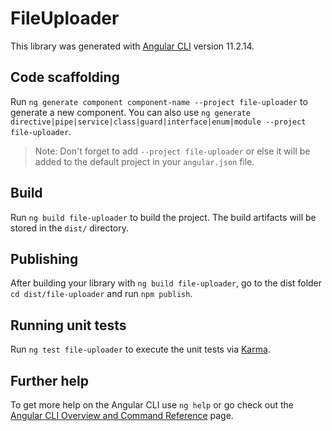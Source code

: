 # FileUploader

This library was generated with [Angular CLI](https://github.com/angular/angular-cli) version 11.2.14.

## Code scaffolding

Run `ng generate component component-name --project file-uploader` to generate a new component. You can also use `ng generate directive|pipe|service|class|guard|interface|enum|module --project file-uploader`.
> Note: Don't forget to add `--project file-uploader` or else it will be added to the default project in your `angular.json` file. 

## Build

Run `ng build file-uploader` to build the project. The build artifacts will be stored in the `dist/` directory.

## Publishing

After building your library with `ng build file-uploader`, go to the dist folder `cd dist/file-uploader` and run `npm publish`.

## Running unit tests

Run `ng test file-uploader` to execute the unit tests via [Karma](https://karma-runner.github.io).

## Further help

To get more help on the Angular CLI use `ng help` or go check out the [Angular CLI Overview and Command Reference](https://angular.io/cli) page.
